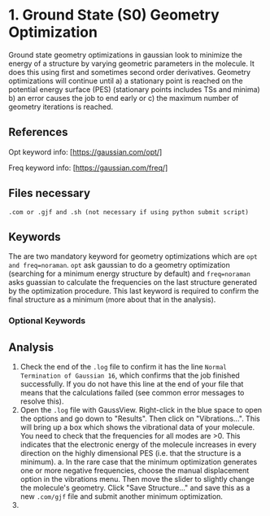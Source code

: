 # 1. Ground State (S0) Geometry Optimization
Ground state geometry optimizations in gaussian look to minimize the energy of a structure by varying geometric parameters in the molecule. It does this using first and sometimes second order derivatives. Geometry optimizations will continue until a) a stationary point is reached on the potential energy surface (PES) (stationary points includes TSs and minima) b) an error causes the job to end early or c) the maximum number of geometry iterations is reached.
## References
Opt keyword info: [https://gaussian.com/opt/]

Freq keyword info: [https://gaussian.com/freq/]

## Files necessary
```.com or .gjf and .sh (not necessary if using python submit script)```

## Keywords
The are two mandatory keyword for geometry optimizations which are ```opt and freq=noraman```. ```opt``` ask gaussian to do a geometry optimization (searching for a minimum energy structure by default) and ```freq=noraman``` asks guassian to calculate the frequencies on the last structure generated by the optimization procedure. This last keyword is required to confirm the final structure as a minimum (more about that in the analysis).

### Optional Keywords


## Analysis
1. Check the end of the ```.log``` file to confirm it has the line ```Normal Termination of Gaussian 16```, which confirms that the job finished successfully. If you do not have this line at the end of your file that means that the calculations failed (see common error messages to resolve this).
2. Open the ```.log``` file with GaussView. Right-click in the blue space to open the options and go down to "Results". Then click on "Vibrations...". This will bring up a box which shows the vibrational data of your molecule. You need to check that the frequencies for all modes are >0. This indicates that the electronic energy of the molecule increases in every direction on the highly dimensional PES (i.e. that the structure is a minimum).
    a. In the rare case that the minimum optimization generates one or more negative frequencies, choose the manual displacement option in the vibrations menu. Then move the slider to slightly change the molecule's geometry. Click "Save Structure..." and save this as a new ```.com/gjf``` file and submit another minimum optimization.
4. 
